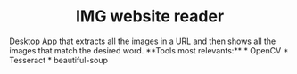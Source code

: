<H1 align="center"> IMG website reader
  </H1>
Desktop App that extracts all the images in a URL and then shows all the images that match the desired word. 
**Tools most relevants:**
* OpenCV
* Tesseract
* beautiful-soup
